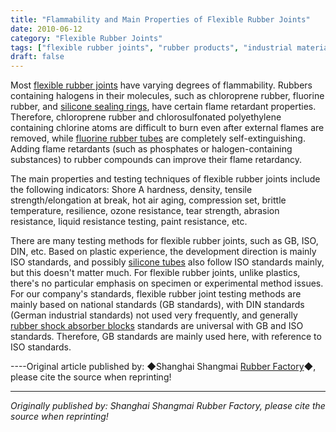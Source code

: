 ```yaml
---
title: "Flammability and Main Properties of Flexible Rubber Joints"
date: 2010-06-12
category: "Flexible Rubber Joints"
tags: ["flexible rubber joints", "rubber products", "industrial materials"]
draft: false
---
```


Most [flexible rubber joints](http://www.smpolymer.com/kequnaoxiangjiaojietou/) have varying degrees of flammability. Rubbers containing halogens in their molecules, such as chloroprene rubber, fluorine rubber, and [silicone sealing rings](http://www.smpolymer.com/), have certain flame retardant properties. Therefore, chloroprene rubber and chlorosulfonated polyethylene containing chlorine atoms are difficult to burn even after external flames are removed, while [fluorine rubber tubes](http://www.smpolymer.com/fujiaoguan/) are completely self-extinguishing. Adding flame retardants (such as phosphates or halogen-containing substances) to rubber compounds can improve their flame retardancy.

The main properties and testing techniques of flexible rubber joints include the following indicators: Shore A hardness, density, tensile strength/elongation at break, hot air aging, compression set, brittle temperature, resilience, ozone resistance, tear strength, abrasion resistance, liquid resistance testing, paint resistance, etc.

There are many testing methods for flexible rubber joints, such as GB, ISO, DIN, etc. Based on plastic experience, the development direction is mainly ISO standards, and possibly [silicone tubes](http://www.smpolymer.com/guijiaoguan/) also follow ISO standards mainly, but this doesn't matter much. For flexible rubber joints, unlike plastics, there's no particular emphasis on specimen or experimental method issues. For our company's standards, flexible rubber joint testing methods are mainly based on national standards (GB standards), with DIN standards (German industrial standards) not used very frequently, and generally [rubber shock absorber blocks](http://www.smpolymer.com/) standards are universal with GB and ISO standards. Therefore, GB standards are mainly used here, with reference to ISO standards.

----Original article published by: ◆Shanghai Shangmai [Rubber Factory](http://www.smpolymer.com/)◆, please cite the source when reprinting!

---

*Originally published by: Shanghai Shangmai Rubber Factory, please cite the source when reprinting!*
